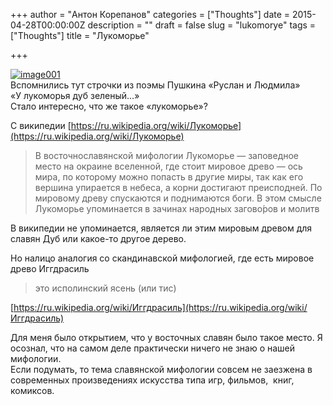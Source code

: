 +++
author = "Антон Корепанов"
categories = ["Thoughts"]
date = 2015-04-28T00:00:00Z
description = ""
draft = false
slug = "lukomorye"
tags = ["Thoughts"]
title = "Лукоморье"

+++


[![image001](http://res.cloudinary.com/ampersd/image/upload/v1467022886/image001_gcmgau.jpg)](http://res.cloudinary.com/ampersd/image/upload/v1467022886/image001_gcmgau.jpg)  
 Вспомнились тут строчки из поэмы Пушкина «Руслан и Людмила»  
 «У лукоморья дуб зеленый…»  
 Стало интересно, что же такое «лукоморье»?  
  
 С википедии [https://ru.wikipedia.org/wiki/Лукоморье](https://ru.wikipedia.org/wiki/Лукоморье)

> В восточнославянской мифологии Лукоморье — заповедное место на окраине вселенной, где стоит мировое древо — ось мира, по которому можно попасть в другие миры, так как его вершина упирается в небеса, а корни достигают преисподней. По мировому древу спускаются и поднимаются боги. В этом смысле Лукоморье упоминается в зачинах народных загово́ров и молитв

В википедии не упоминается, является ли этим мировым древом для славян Дуб или какое-то другое дерево.

Но налицо аналогия со скандинавской мифологией, где есть мировое древо Иггдрасиль

> это исполинский ясень (или тис)

[https://ru.wikipedia.org/wiki/Иггдрасиль](https://ru.wikipedia.org/wiki/Иггдрасиль)

Для меня было открытием, что у восточных славян было такое место. Я осознал, что на самом деле практически ничего не знаю о нашей мифологии.  
 Если подумать, то тема славянской мифологии совсем не заезжена в современных произведениях искусства типа игр, фильмов,  книг, комиксов.


